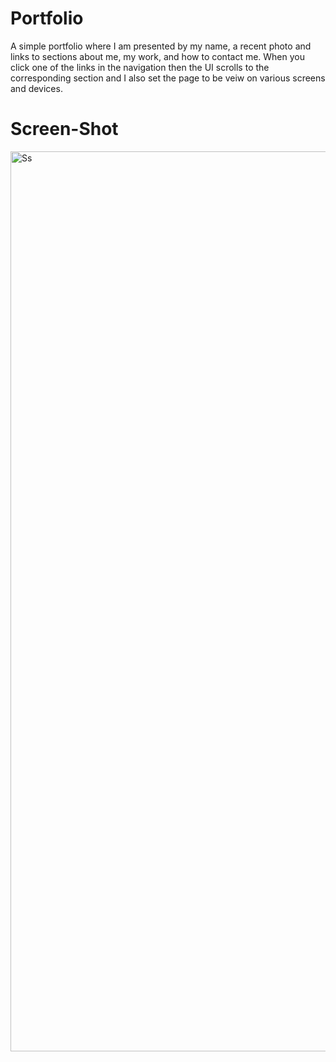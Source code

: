 # Portfolio
A simple portfolio where I am presented by my name, a recent photo and links to sections about me, my work, and how to contact me. When you click one of the links in the navigation then the UI scrolls to the corresponding section and I also set the page to be veiw on various screens and devices.
# Screen-Shot
<img width="1440" alt="Ss" src="https://user-images.githubusercontent.com/115964908/200923639-f3ee44e7-3e39-4b69-a553-8dd391d3c8b1.png">
